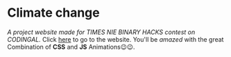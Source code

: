# Climate change
*A project website made for TIMES NIE BINARY HACKS contest on CODINGAL.*
Click [here](https://jrkej.github.io/climate-change/) to go to the website.
You'll be *amazed* with the great Combination of **CSS** and **JS** Animations😉😉.
